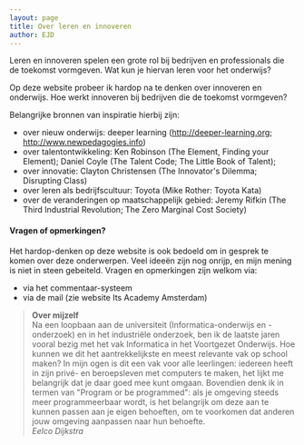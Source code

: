```yaml
---
layout: page
title: Over leren en innoveren
author: EJD
---
```


<p class="message">
Leren en innoveren spelen een grote rol bij bedrijven en professionals die de toekomst vormgeven. Wat kun je hiervan leren voor het onderwijs?
</p>

Op deze website probeer ik hardop na te denken over innoveren en onderwijs. Hoe werkt innoveren bij bedrijven die de toekomst vormgeven?

Belangrijke bronnen van inspiratie hierbij zijn:

* over nieuw onderwijs: deeper learning (http://deeper-learning.org; http://www.newpedagogies.info)
* over talentontwikkeling: Ken Robinson (The Element, Finding your Element); Daniel Coyle (The Talent Code; The Little Book of Talent);
* over innovatie: Clayton Christensen (The Innovator's Dilemma; Disrupting Class)
* over leren als bedrijfscultuur: Toyota (Mike Rother: Toyota Kata)
* over de veranderingen op maatschappelijk gebied: Jeremy Rifkin (The Third Industrial Revolution; The Zero Marginal Cost Society)

#### Vragen of opmerkingen?

Het hardop-denken op deze website is ook bedoeld om in gesprek te komen over deze onderwerpen. Veel ideeën zijn nog onrijp, en mijn mening is niet in steen gebeiteld. Vragen en opmerkingen zijn welkom via:

* via het commentaar-systeem
* via de mail (zie website Its Academy Amsterdam)


> **Over mijzelf**<br>
Na een loopbaan aan de universiteit (Informatica-onderwijs en -onderzoek) en in het industriële onderzoek, ben ik de laatste jaren vooral bezig met het vak Informatica in het Voortgezet Onderwijs. Hoe kunnen we dit het aantrekkelijkste en meest relevante vak op school maken? In mijn ogen is dit een vak voor alle leerlingen: iedereen heeft in zijn privé- en beroepsleven met computers te maken, het lijkt me belangrijk dat je daar goed mee kunt omgaan. Bovendien denk ik in termen van "Program or be programmed": als je omgeving steeds meer programmeerbaar wordt, is het belangrijk om deze aan te kunnen passen aan je eigen behoeften, om te voorkomen dat anderen jouw omgeving aanpassen naar hun behoefte.<br>
*Eelco Dijkstra*

